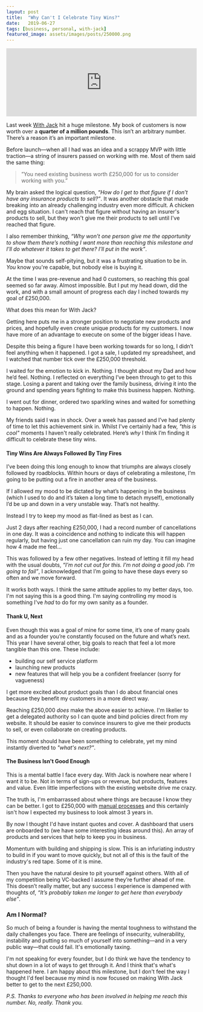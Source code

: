 ```yaml
---
layout: post
title:  "Why Can't I Celebrate Tiny Wins?"
date:   2019-06-27
tags: [business, personal, with-jack]
featured_image: assets/images/posts/250000.png
---
```


<iframe src='https://share.transistor.fm/e/879220af' width='100%' height='180' frameborder='0' scrolling='no' seamless='true' style='width:100%; height:180px;'></iframe>

Last week <a href="https://withjack.co.uk">With Jack</a> hit a huge milestone. My book of customers is now worth over a __quarter of a million pounds__. This isn’t an arbitrary number. There’s a reason it’s an important milestone.

Before launch—when all I had was an idea and a scrappy MVP with little traction—a string of insurers passed on working with me. Most of them said the same thing:

<blockquote>”You need existing business worth £250,000 for us to consider working with you.”</blockquote>

My brain asked the logical question, _“How do I get to that figure if I don’t have any insurance products to sell?”_. It was another obstacle that made breaking into an already challenging industry even more difficult. A chicken and egg situation. I can't reach that figure without having an insurer's products to sell, but they won't give me their products to sell until I've reached that figure.

I also remember thinking, _“Why won’t one person give me the opportunity to show them there’s nothing I want more than reaching this milestone and I’ll do whatever it takes to get there? I’ll put in the work”_.

Maybe that sounds self-pitying, but it was a frustrating situation to be in. _You_ know you're capable, but nobody else is buying it.

At the time I was pre-revenue and had 0 customers, so reaching this goal seemed so far away. Almost impossible. But I put my head down, did the work, and with a small amount of progress each day I inched towards my goal of £250,000.

What does this mean for With Jack?

Getting here puts me in a stronger position to negotiate new products and prices, and hopefully even create unique products for my customers. I now have more of an advantage to execute on some of the bigger ideas I have.

Despite this being a figure I have been working towards for so long, I didn’t feel anything when it happened. I got a sale, I updated my spreadsheet, and I watched that number tick over the £250,000 threshold.

I waited for the emotion to kick in. Nothing. I thought about my Dad and how he’d feel. Nothing. I reflected on everything I’ve been through to get to this stage. Losing a parent and taking over the family business, driving it into the ground and spending years fighting to make this business happen. Nothing.

I went out for dinner, ordered two sparkling wines and waited for something to happen. Nothing.

My friends said I was in shock. Over a week has passed and I’ve had plenty of time to let this achievement sink in. Whilst I've certainly had a few, _"this is cool"_ moments I haven't really celebrated. Here’s _why_ I think I’m finding it difficult to celebrate these tiny wins.

<h4>Tiny Wins Are Always Followed By Tiny Fires</h4>

I’ve been doing this long enough to know that triumphs are always closely followed by roadblocks. Within hours or days of celebrating a milestone, I’m going to be putting out a fire in another area of the business.

If I allowed my mood to be dictated by what’s happening in the business (which I used to do and it’s taken a long time to detach myself), emotionally I’d be up and down in a very unstable way. That’s not healthy.

Instead I try to keep my mood as flat-lined as best as I can.

Just 2 days after reaching £250,000, I had a record number of cancellations in one day. It was a coincidence and nothing to indicate this will happen regularly, but having just one cancellation can ruin my day. You can imagine how 4 made me feel…

This was followed by a few other negatives. Instead of letting it fill my head with the usual doubts, _“I’m not cut out for this. I’m not doing a good job. I'm going to fail”_, I acknowledged that I’m going to have these days every so often and we move forward.

It works both ways. I think the same attitude applies to my better days, too. I'm not saying this is a good thing. I'm saying controlling my mood is something I've _had_ to do for my own sanity as a founder.

<h4>Thank U, Next</h4>

Even though this was a goal of mine for some time, it’s one of many goals and as a founder you’re constantly focused on the future and what’s next. This year I have several other, big goals to reach that feel a lot more tangible than this one. These include:

- building our self service platform
- launching new products
- new features that will help you be a confident freelancer (sorry for vagueness)

I get more excited about product goals than I do about financial ones because they benefit my customers in a more direct way. 

Reaching £250,000 _does_ make the above easier to achieve. I'm likelier to get a delegated authority so I can quote and bind policies direct from my website. It should be easier to convince insurers to give me their products to sell, or even collaborate on creating products.

This moment should have been something to celebrate, yet my mind instantly diverted to _"what's next?"_.

<h4>The Business Isn't Good Enough</h4>

This is a mental battle I face every day. With Jack is nowhere near where I want it to be. Not in terms of sign-ups or revenue, but products, features and value. Even little imperfections with the existing website drive me crazy.

The truth is, I'm embarrassed about where things are because I know they can be better. I got to £250,000 with <a href="/minimum-viable-process">manual processes</a> and this certainly isn't how I expected my business to look almost 3 years in.

By now I thought I'd have instant quotes and cover. A dashboard that users are onboarded to (we have some interesting ideas around this). An array of products and services that help to keep you in business.

Momentum with building and shipping is slow. This is an infuriating industry to build in if you want to move quickly, but not all of this is the fault of the industry's red tape. Some of it is mine.

Then you have the natural desire to pit yourself against others. With all of my competition being VC-backed I assume they’re further ahead of me. This doesn’t really matter, but any success I experience is dampened with thoughts of, _“It’s probably taken me longer to get here than everybody else”_.

<h3>Am I Normal?</h3>

So much of being a founder is having the mental toughness to withstand the daily challenges you face. There are feelings of insecurity, vulnerability, instability and putting so much of yourself into something—and in a very public way—that could fail. It's emotionally taxing.

I'm not speaking for every founder, but I do think we have the tendency to shut down in a lot of ways to get through it. And I think that's what's happened here. I am happy about this milestone, but I don't feel the way I thought I'd feel because my mind is now focused on making With Jack better to get to the next £250,000.

_P.S. Thanks to everyone who has been involved in helping me reach this number. No, really. Thank you._